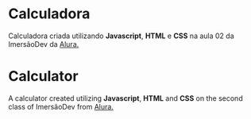 # Calculadora
Calculadora criada utilizando **Javascript**, **HTML** e **CSS** na aula 02 da ImersãoDev da [Alura.](http://www.alura.com.br)

# Calculator
A calculator created utilizing **Javascript**, **HTML** and **CSS** on the second class of ImersãoDev from [Alura.](http://www.alura.com.br)


